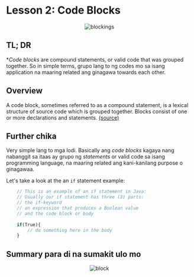 Lesson 2: Code Blocks
=====================

<p align="center">
	<img src="https://media.giphy.com/media/l2JhtHeyE3QEJJNT2/giphy.gif" alt="blockings">
</p>

## TL; DR
**Code blocks* are compound statements, or valid code that was grouped together. So in simple terms, grupo lang to ng codes mo sa isang application na maaring related ang ginagawa towards each other.

## Overview
A code block, sometimes referred to as a compound statement, is a lexical structure of source code which is grouped together. Blocks consist of one or more declarations and statements. [(source)](https://press.rebus.community/programmingfundamentals/chapter/code-blocks/)

## Further chika
Very simple lang to mga lodi. Basically ang *code blocks* kagaya nang nabanggit sa itaas ay grupo ng *statements* or valid code sa isang programming language, na maaring related ang kani-kanilang purpose o ginagawaa. 

Let's take a look at the an `if` statement example:

```javascript
	// This is an example of an if statement in Java:
	// Usually our if statement has three (3) parts:  
	// the if-keyword
	// an expression that produces a Boolean value
	// and the code block or body
	
	if(True){
		// do something here in the body
	}
```



## Summary para di na sumakit ulo mo
<p align="center">
	<img src="https://media.giphy.com/media/26BkLIH6ArvoKr1YI/giphy.gif" alt="block">
</p>